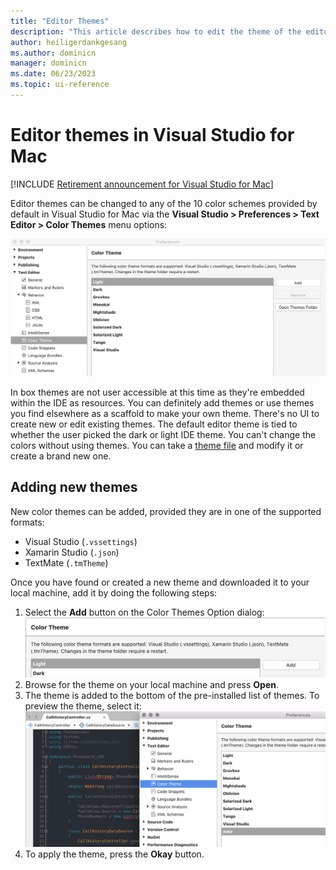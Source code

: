 ```yaml
---
title: "Editor Themes"
description: "This article describes how to edit the theme of the editor or add your own in Visual Studio for Mac."
author: heiligerdankgesang 
ms.author: dominicn
manager: dominicn
ms.date: 06/23/2023
ms.topic: ui-reference
---
```

# Editor themes in Visual Studio for Mac

 [!INCLUDE [Retirement announcement for Visual Studio for Mac](includes/vsmac-retirement.md)]

Editor themes can be changed to any of the 10 color schemes provided by default in Visual Studio for Mac via the **Visual Studio > Preferences > Text Editor > Color Themes** menu options:

![Color Theme Selection](media/source-editor-image17.png)

In box themes are not user accessible at this time as they're embedded within the IDE as resources. You can definitely add themes or use themes you find elsewhere as a scaffold to make your own theme. There's no UI to create new or edit existing themes.
The default editor theme is tied to whether the user picked the dark or light IDE theme. You can't change the colors without using themes. You can take a [theme file](https://github.com/mono/monodevelop/tree/master/main/src/core/MonoDevelop.Ide/MonoDevelop.Ide.Editor.Highlighting/themes) and modify it or create a brand new one.

## Adding new themes

New color themes can be added, provided they are in one of the supported formats:

* Visual Studio (`.vssettings`)
* Xamarin Studio (`.json`)
* TextMate (`.tmTheme`)

Once you have found or created a new theme and downloaded it to your local machine, add it by doing the following steps:

1. Select the **Add** button on the Color Themes Option dialog:
    ![Color Theme Add](media/source-editor-image20.png)
2. Browse for the theme on your local machine and press **Open**.
3. The theme is added to the bottom of the pre-installed list of themes. To preview the theme, select it:
    ![Color Theme Preview](media/source-editor-image21.png)
4. To apply the theme, press the **Okay** button.
